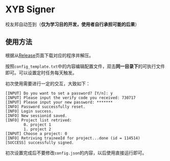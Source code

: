 # XYB Signer

校友邦自动签到（**仅为学习目的开发，使用者自行承担可能的后果**）

## 使用方法

根据从[Release](https://github.com/M4tsuri/xyb_signer/releases)页面下载对应的程序并解压。

按照`config_template.txt`中的内容编辑配置文件，双击**同一目录下**的可执行文件即可。可以设置定时任务每天触发。

初次使用需要进行一定的交互，大致如下：

```
[INPUT] Do you want to set a password? [Y/n]: y
[INPUT] Please input the verify code you received: 730717
[INPUT] Please input your new password: *******
[INFO] Password successfully reset.
[INFO] Login success.
[INFO] New sessionid saved.
[INFO] Project list retrived: 
        0. project 1
        1. project 2
[INPUT] Choose a project: 0
[INFO] Retriving traineeId for project...done (id = 114514)
[SUCCESS] successfully signed.
```

初次设置完成后不要修改`config.json`的内容，以后使用直接运行即可。
